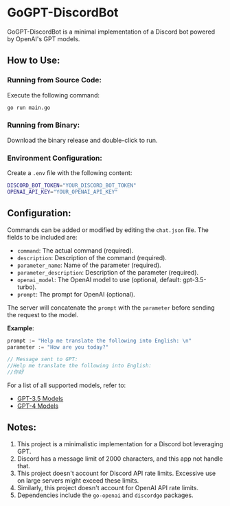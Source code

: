 # GoGPT-DiscordBot

GoGPT-DiscordBot is a minimal implementation of a Discord bot powered by OpenAI's GPT models.

## How to Use:

### Running from Source Code:
Execute the following command:
```bash
go run main.go
```

### Running from Binary:
Download the binary release and double-click to run.

### Environment Configuration:

Create a `.env` file with the following content:
```bash
DISCORD_BOT_TOKEN="YOUR_DISCORD_BOT_TOKEN"
OPENAI_API_KEY="YOUR_OPENAI_API_KEY"
```

## Configuration:

Commands can be added or modified by editing the `chat.json` file. The fields to be included are:

- `command`: The actual command (required).
- `description`: Description of the command (required).
- `parameter_name`: Name of the parameter (required).
- `parameter_description`: Description of the parameter (required).
- `openai_model`: The OpenAI model to use (optional, default: gpt-3.5-turbo).
- `prompt`: The prompt for OpenAI (optional).

The server will concatenate the `prompt` with the `parameter` before sending the request to the model.

**Example**:
```go
prompt := "Help me translate the following into English: \n"
parameter := "How are you today?"

// Message sent to GPT:
//Help me translate the following into English: 
//你好
```

For a list of all supported models, refer to:
- [GPT-3.5 Models](https://platform.openai.com/docs/models/gpt-3-5)
- [GPT-4 Models](https://platform.openai.com/docs/models/gpt-4)

## Notes:

1. This project is a minimalistic implementation for a Discord bot leveraging GPT.
2. Discord has a message limit of 2000 characters, and this app not handle that.
3. This project doesn't account for Discord API rate limits. Excessive use on large servers might exceed these limits.
4. Similarly, this project doesn't account for OpenAI API rate limits.
5. Dependencies include the `go-openai` and `discordgo` packages.

